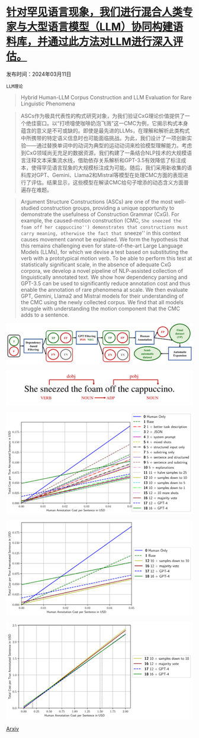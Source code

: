 # [针对罕见语言现象，我们进行混合人类专家与大型语言模型（LLM）协同构建语料库，并通过此方法对LLM进行深入评估。](https://arxiv.org/abs/2403.06965)

发布时间：2024年03月11日

`LLM理论`

> Hybrid Human-LLM Corpus Construction and LLM Evaluation for Rare Linguistic Phenomena

> ASCs作为极具代表性的构式研究对象，为我们验证CxG理论价值提供了一个绝佳窗口。以“打喷嚏使咖啡奶泡飞溅”这一CMC为例，它揭示构式本身蕴含的意义是不可或缺的。即使是最先进的LLMs，在理解和解析此类构式中所携带的特定语义信息时也可能面临挑战。为此，我们设计了一项创新实验——通过替换单词中的动词为典型的运动动词来检验模型理解能力。考虑到CxG领域尚无充足的数据资源，我们构建了一条结合NLP技术的大规模语言注释文本采集流水线，借助依存关系解析和GPT-3.5有效降低了标注成本，使得罕见语言现象的大规模标注成为可能。随后，我们采用新收集的语料库对GPT、Gemini、Llama2和Mistral等模型在处理CMC方面的表现进行了评估。结果显示，这些模型在解读CMC给句子增添的动态含义方面普遍存在难题。

> Argument Structure Constructions (ASCs) are one of the most well-studied construction groups, providing a unique opportunity to demonstrate the usefulness of Construction Grammar (CxG). For example, the caused-motion construction (CMC, ``She sneezed the foam off her cappuccino'') demonstrates that constructions must carry meaning, otherwise the fact that ``sneeze'' in this context causes movement cannot be explained. We form the hypothesis that this remains challenging even for state-of-the-art Large Language Models (LLMs), for which we devise a test based on substituting the verb with a prototypical motion verb. To be able to perform this test at statistically significant scale, in the absence of adequate CxG corpora, we develop a novel pipeline of NLP-assisted collection of linguistically annotated text. We show how dependency parsing and GPT-3.5 can be used to significantly reduce annotation cost and thus enable the annotation of rare phenomena at scale. We then evaluate GPT, Gemini, Llama2 and Mistral models for their understanding of the CMC using the newly collected corpus. We find that all models struggle with understanding the motion component that the CMC adds to a sentence.

![针对罕见语言现象，我们进行混合人类专家与大型语言模型（LLM）协同构建语料库，并通过此方法对LLM进行深入评估。](../../../paper_images/2403.06965/x1.png)

![针对罕见语言现象，我们进行混合人类专家与大型语言模型（LLM）协同构建语料库，并通过此方法对LLM进行深入评估。](../../../paper_images/2403.06965/x2.png)

![针对罕见语言现象，我们进行混合人类专家与大型语言模型（LLM）协同构建语料库，并通过此方法对LLM进行深入评估。](../../../paper_images/2403.06965/x3.png)

![针对罕见语言现象，我们进行混合人类专家与大型语言模型（LLM）协同构建语料库，并通过此方法对LLM进行深入评估。](../../../paper_images/2403.06965/x4.png)

![针对罕见语言现象，我们进行混合人类专家与大型语言模型（LLM）协同构建语料库，并通过此方法对LLM进行深入评估。](../../../paper_images/2403.06965/x5.png)

[Arxiv](https://arxiv.org/abs/2403.06965)